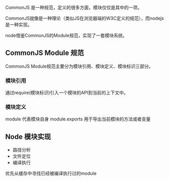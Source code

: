 CommonJS 是一种规范，定义的很多方面，模块仅仅是其中的一项。

CommonJS就像是一种理论（类似JS在浏览器端的W3C定义的规范），而nodejs是一种实现。

node借鉴CommonJS的Module规范，实现了一套模块系统。

## CommonJS Module 规范

CommonJS Module规范主要分为模块引用、模块定义、模块标识三部分。

### 模块引用

通过require(模块标识)引入一个模块的API到当前的上下文中。

### 模块定义

module 代表模块自身
module.exports 用于导出当前模块的方法或者变量

## Node 模块实现

- 路径分析
- 文件定位
- 编译执行

优先从缓存中寻找已经被编译执行过的module